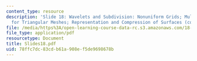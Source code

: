 ```yaml
---
content_type: resource
description: 'Slide 18: Wavelets and Subdivision: Nonuniform Grids; Multiresolution
  for Triangular Meshes; Representation and Compression of Surfaces (continued)'
file: /media/https%3A/open-learning-course-data-rc.s3.amazonaws.com/18-327-wavelets-filter-banks-and-applications-spring-2003/78ffc7dc83cdb61a908ef5de9698678b_Slides18.pdf
file_type: application/pdf
resourcetype: Document
title: Slides18.pdf
uid: 78ffc7dc-83cd-b61a-908e-f5de9698678b
---
```

